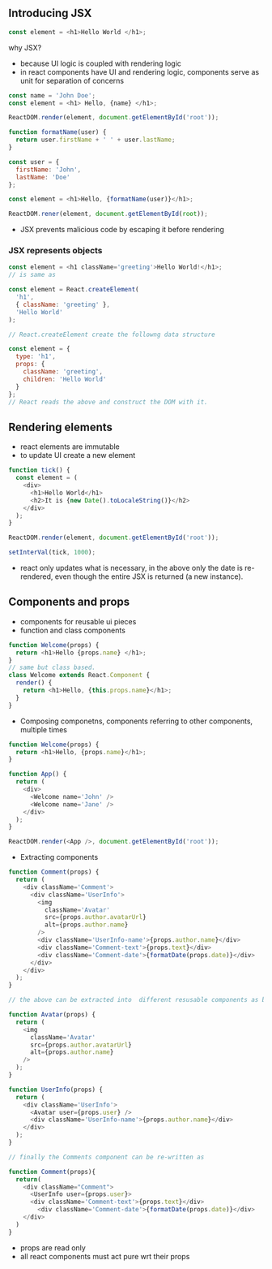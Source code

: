 ## Introducing JSX

```javascript
const element = <h1>Hello World </h1>;
```

why JSX?

- because UI logic is coupled with rendering logic
- in react components have UI and rendering logic, components serve as unit for separation of concerns

```javascript
const name = 'John Doe';
const element = <h1> Hello, {name} </h1>;

ReactDOM.render(element, document.getElementById('root'));
```

```javascript
function formatName(user) {
  return user.firstName + ' ' + user.lastName;
}

const user = {
  firstName: 'John',
  lastName: 'Doe'
};

const element = <h1>Hello, {formatName(user)}</h1>;

ReactDOM.rener(element, document.getElementById(root));
```

- JSX prevents malicious code by escaping it before rendering

### JSX represents objects

```javascript
const element = <h1 className='greeting'>Hello World!</h1>;
// is same as

const element = React.createElement(
  'h1',
  { className: 'greeting' },
  'Hello World'
);

// React.createElement create the followng data structure

const element = {
  type: 'h1',
  props: {
    className: 'greeting',
    children: 'Hello World'
  }
};
// React reads the above and construct the DOM with it.
```

## Rendering elements

- react elements are immutable
- to update UI create a new element

```javascript
function tick() {
  const element = (
    <div>
      <h1>Hello World</h1>
      <h2>It is {new Date().toLocaleString()}</h2>
    </div>
  );
}

ReactDOM.render(element, document.getElementById('root'));

setInterVal(tick, 1000);
```

- react only updates what is necessary, in the above only the date is re-rendered, even though the entire JSX is returned (a new instance).

## Components and props

- components for reusable ui pieces
- function and class components

```javascript
function Welcome(props) {
  return <h1>Hello {props.name} </h1>;
}
// same but class based.
class Welcome extends React.Component {
  render() {
    return <h1>Hello, {this.props.name}</h1>;
  }
}
```

- Composing componetns, components referring to other components, multiple times

```javascript
function Welcome(props) {
  return <h1>Hello, {props.name}</h1>;
}

function App() {
  return (
    <div>
      <Welcome name='John' />
      <Welcome name='Jane' />
    </div>
  );
}

ReactDOM.render(<App />, document.getElementById('root'));
```

- Extracting components

```javascript
function Comment(props) {
  return (
    <div className='Comment'>
      <div className='UserInfo'>
        <img
          className='Avatar'
          src={props.author.avatarUrl}
          alt={props.author.name}
        />
        <div className='UserInfo-name'>{props.author.name}</div>
        <div className='Comment-text'>{props.text}</div>
        <div className='Comment-date'>{formatDate(props.date)}</div>
      </div>
    </div>
  );
}

// the above can be extracted into  different resusable components as below

function Avatar(props) {
  return (
    <img
      className='Avatar'
      src={props.author.avatarUrl}
      alt={props.author.name}
    />
  );
}

function UserInfo(props) {
  return (
    <div className='UserInfo'>
      <Avatar user={props.user} />
      <div className='UserInfo-name'>{props.author.name}</div>
    </div>
  );
}

// finally the Comments component can be re-written as

function Comment(props){
  return(
    <div className="Comment">
      <UserInfo user={props.user}>
      <div className='Comment-text'>{props.text}</div>
        <div className='Comment-date'>{formatDate(props.date)}</div>
    </div>
  )
}
```

- props are read only
- all react components must act pure wrt their props
